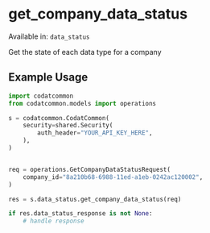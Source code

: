 # get_company_data_status
Available in: `data_status`

Get the state of each data type for a company

## Example Usage
```python
import codatcommon
from codatcommon.models import operations

s = codatcommon.CodatCommon(
    security=shared.Security(
        auth_header="YOUR_API_KEY_HERE",
    ),
)


req = operations.GetCompanyDataStatusRequest(
    company_id="8a210b68-6988-11ed-a1eb-0242ac120002",
)

res = s.data_status.get_company_data_status(req)

if res.data_status_response is not None:
    # handle response
```
